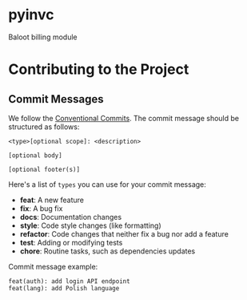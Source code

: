 # pyinvc
Baloot billing module

# Contributing to the Project

## Commit Messages

We follow the [Conventional Commits](https://www.conventionalcommits.org/en/v1.0.0/). The commit message should be structured as follows:

```
<type>[optional scope]: <description>

[optional body]

[optional footer(s)]
```

Here's a list of `types` you can use for your commit message:

- **feat**: A new feature
- **fix**: A bug fix
- **docs**: Documentation changes
- **style**: Code style changes (like formatting)
- **refactor**: Code changes that neither fix a bug nor add a feature
- **test**: Adding or modifying tests
- **chore**: Routine tasks, such as dependencies updates

Commit message example:
```
feat(auth): add login API endpoint
feat(lang): add Polish language
```